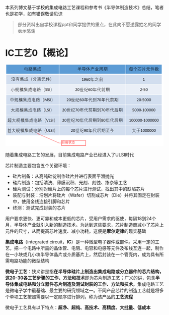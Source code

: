 本系列博文基于学校的集成电路工艺课程和参考书《半导体制造技术》总结，笔者也是初学，如有错误敬请见谅

> 部分资料出自学校课程ppt和同学提供的重点，在此向不愿透露姓名的同学表示感谢

# IC工艺0【概论】

![image-20220831003427006](IC工艺0【概论】.assets/image-20220831003427006.png)

随着集成电路工艺的发展，目前集成电路产业已经进入了ULSI时代

芯片制造主要包含五个关键环境：

* 硅片制备：从高纯硅锭制作硅片并进行表面平滑抛光
* 硅片制造：包括清洗、薄膜沉积、光刻、刻蚀、掺杂等工艺
* 硅片测试：分别对硅片上的每个芯片进行测试，找出其中的缺陷芯片
* 装配与封装：沿划片将硅片（Wafer）切割成芯片（Die）并将其固定在封装中，使用金线连接引脚和芯片
* 终测：测试完成封装的芯片

用户要求更快、更可靠和成本更低的芯片，受用户需求的驱使，每隔18到24个月，半导体产业就引入新的制造技术。为达到这些要求，芯片制造商减小了芯片上元件的尺寸，从而提高芯片速度、减小功耗。这便是**摩尔定律**的现实基础

**集成电路**（integrated circuit，**IC**）是一种微型电子器件或部件。采用一定的工艺，把一个电路中所需的晶体管、电阻、电容和电感等元件及布线互连一起，制作在一小块或几小块半导体晶片或介质基片上，然后封装在一个管壳内，成为具有所需电路功能的微型结构

**微电子工艺**：狭义讲是指**在半导体硅片上制造出集成电路或分立器件的芯片结构，这20-30各工艺步骤的工作、方法和技术**即为芯片制造工艺；广义的讲，包含**半导体集成电路和分立器件芯片制造及测试封装的工作、方法和技术**。集成电路工艺是微电子学中最基础、最主要的研究领域之一。不同产品芯片的制造工艺就是将多个单项工艺按照需要以一定顺序进行排列，称为该产品的**工艺流程**

微电子工艺具有以下特点：**超净、超纯、高技术、高精度、大批量、低成本**